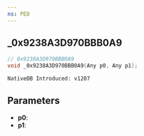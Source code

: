 ```yaml
---
ns: PED
---
```

## _0x9238A3D970BBB0A9

```c
// 0x9238A3D970BBB0A9
void _0x9238A3D970BBB0A9(Any p0, Any p1);
```

```
NativeDB Introduced: v1207
```

## Parameters
* **p0**:
* **p1**:
